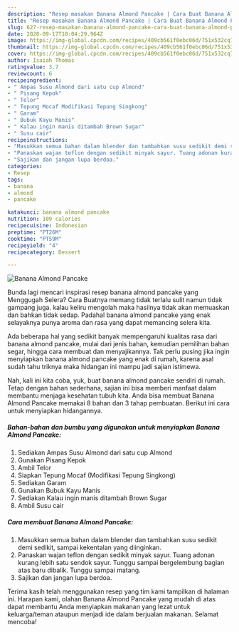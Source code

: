 ```yaml
---
description: "Resep masakan Banana Almond Pancake | Cara Buat Banana Almond Pancake Yang Mudah Dan Praktis"
title: "Resep masakan Banana Almond Pancake | Cara Buat Banana Almond Pancake Yang Mudah Dan Praktis"
slug: 627-resep-masakan-banana-almond-pancake-cara-buat-banana-almond-pancake-yang-mudah-dan-praktis
date: 2020-09-17T10:04:29.964Z
image: https://img-global.cpcdn.com/recipes/409cb561f0ebc06d/751x532cq70/banana-almond-pancake-foto-resep-utama.jpg
thumbnail: https://img-global.cpcdn.com/recipes/409cb561f0ebc06d/751x532cq70/banana-almond-pancake-foto-resep-utama.jpg
cover: https://img-global.cpcdn.com/recipes/409cb561f0ebc06d/751x532cq70/banana-almond-pancake-foto-resep-utama.jpg
author: Isaiah Thomas
ratingvalue: 3.7
reviewcount: 6
recipeingredient:
- " Ampas Susu Almond dari satu cup Almond"
- " Pisang Kepok"
- " Telor"
- " Tepung Mocaf Modifikasi Tepung Singkong"
- " Garam"
- " Bubuk Kayu Manis"
- " Kalau ingin manis ditambah Brown Sugar"
- " Susu cair"
recipeinstructions:
- "Masukkan semua bahan dalam blender dan tambahkan susu sedikit demi sedikit, sampai kekentalan yang diinginkan."
- "Panaskan wajan teflon dengan sedikit minyak sayur. Tuang adonan kurang lebih satu sendok sayur. Tunggu sampai bergelembung bagian atas baru dibalik. Tunggu sampai matang."
- "Sajikan dan jangan lupa berdoa."
categories:
- Resep
tags:
- banana
- almond
- pancake

katakunci: banana almond pancake 
nutrition: 109 calories
recipecuisine: Indonesian
preptime: "PT26M"
cooktime: "PT59M"
recipeyield: "4"
recipecategory: Dessert

---
```



![Banana Almond Pancake](https://img-global.cpcdn.com/recipes/409cb561f0ebc06d/751x532cq70/banana-almond-pancake-foto-resep-utama.jpg)

Bunda lagi mencari inspirasi resep banana almond pancake yang Menggugah Selera? Cara Buatnya memang tidak terlalu sulit namun tidak gampang juga. kalau keliru mengolah maka hasilnya tidak akan memuaskan dan bahkan tidak sedap. Padahal banana almond pancake yang enak selayaknya punya aroma dan rasa yang dapat memancing selera kita.

Ada beberapa hal yang sedikit banyak mempengaruhi kualitas rasa dari banana almond pancake, mulai dari jenis bahan, kemudian pemilihan bahan segar, hingga cara membuat dan menyajikannya. Tak perlu pusing jika ingin menyiapkan banana almond pancake yang enak di rumah, karena asal sudah tahu triknya maka hidangan ini mampu jadi sajian istimewa.




Nah, kali ini kita coba, yuk, buat banana almond pancake sendiri di rumah. Tetap dengan bahan sederhana, sajian ini bisa memberi manfaat dalam membantu menjaga kesehatan tubuh kita. Anda bisa membuat Banana Almond Pancake memakai 8 bahan dan 3 tahap pembuatan. Berikut ini cara untuk menyiapkan hidangannya.

<!--inarticleads1-->

##### Bahan-bahan dan bumbu yang digunakan untuk menyiapkan Banana Almond Pancake:

1. Sediakan  Ampas Susu Almond dari satu cup Almond
1. Gunakan  Pisang Kepok
1. Ambil  Telor
1. Siapkan  Tepung Mocaf (Modifikasi Tepung Singkong)
1. Sediakan  Garam
1. Gunakan  Bubuk Kayu Manis
1. Sediakan  Kalau ingin manis ditambah Brown Sugar
1. Ambil  Susu cair




<!--inarticleads2-->

##### Cara membuat Banana Almond Pancake:

1. Masukkan semua bahan dalam blender dan tambahkan susu sedikit demi sedikit, sampai kekentalan yang diinginkan.
1. Panaskan wajan teflon dengan sedikit minyak sayur. Tuang adonan kurang lebih satu sendok sayur. Tunggu sampai bergelembung bagian atas baru dibalik. Tunggu sampai matang.
1. Sajikan dan jangan lupa berdoa.




Terima kasih telah menggunakan resep yang tim kami tampilkan di halaman ini. Harapan kami, olahan Banana Almond Pancake yang mudah di atas dapat membantu Anda menyiapkan makanan yang lezat untuk keluarga/teman ataupun menjadi ide dalam berjualan makanan. Selamat mencoba!
